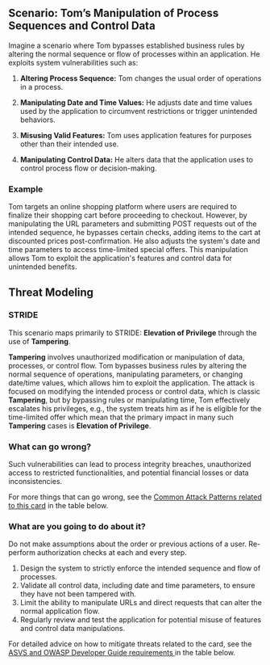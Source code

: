 ## Scenario: Tom’s Manipulation of Process Sequences and Control Data

Imagine a scenario where Tom bypasses established business rules by altering the normal sequence or flow of processes within an application. He exploits system vulnerabilities such as:

1. **Altering Process Sequence:** Tom changes the usual order of operations in a process.

2. **Manipulating Date and Time Values:** He adjusts date and time values used by the application to circumvent restrictions or trigger unintended behaviors.

3. **Misusing Valid Features:** Tom uses application features for purposes other than their intended use.

4. **Manipulating Control Data:** He alters data that the application uses to control process flow or decision-making.

### Example

Tom targets an online shopping platform where users are required to finalize their shopping cart before proceeding to checkout. However, by manipulating the URL parameters and submitting POST requests out of the intended sequence, he bypasses certain checks, adding items to the cart at discounted prices post-confirmation. He also adjusts the system's date and time parameters to access time-limited special offers. This manipulation allows Tom to exploit the application's features and control data for unintended benefits.

## Threat Modeling

### STRIDE

This scenario maps primarily to STRIDE: **Elevation of Privilege** through the use of **Tampering**.

**Tampering** involves unauthorized modification or manipulation of data, processes, or control flow.
Tom bypasses business rules by altering the normal sequence of operations, manipulating parameters, or changing date/time values, which allows him to exploit the application.
The attack is focused on modifying the intended process or control data, which is classic **Tampering**, but by bypassing rules or manipulating time, Tom effectively escalates his privileges, e.g., the system treats him as if he is eligible for the time-limited offer which mean that the primary impact in many such **Tampering** cases is **Elevation of Privilege**.

### What can go wrong?

Such vulnerabilities can lead to process integrity breaches, unauthorized access to restricted functionalities, and potential financial losses or data inconsistencies.

For more things that can go wrong, see the [Common Attack Patterns related to this card](#mapping 'Common Attack Patterns related to this card [internal]') in the table below.

### What are you going to do about it?

Do not make assumptions about the order or previous actions of a user. Re-perform authorization checks at each and every step.

1. Design the system to strictly enforce the intended sequence and flow of processes.
2. Validate all control data, including date and time parameters, to ensure they have not been tampered with.
3. Limit the ability to manipulate URLs and direct requests that can alter the normal application flow.
4. Regularly review and test the application for potential misuse of features and control data manipulations.

For detailed advice on how to mitigate threats related to the card, see the [ASVS and OWASP Developer Guide requirements ](#mapping 'ASVS and OWASP Developer Guide requirements [internal]') in the table below.
